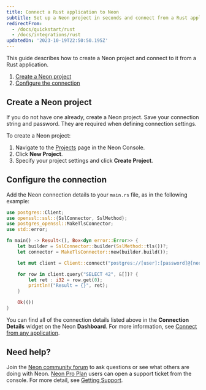 ```yaml
---
title: Connect a Rust application to Neon
subtitle: Set up a Neon project in seconds and connect from a Rust application
redirectFrom:
  - /docs/quickstart/rust
  - /docs/integrations/rust
updatedOn: '2023-10-19T22:50:50.195Z'
---
```


This guide describes how to create a Neon project and connect to it from a Rust application.

1. [Create a Neon project](#create-a-neon-project)
2. [Configure the connection](#configure-the-connection)

## Create a Neon project

If you do not have one already, create a Neon project. Save your connection string and password. They are required when defining connection settings.

To create a Neon project:

1. Navigate to the [Projects](https://console.neon.tech/app/projects) page in the Neon Console.
2. Click **New Project**.
3. Specify your project settings and click **Create Project**.

## Configure the connection

Add the Neon connection details to your `main.rs` file, as in the following example:

```rust
use postgres::Client;
use openssl::ssl::{SslConnector, SslMethod};
use postgres_openssl::MakeTlsConnector;
use std::error;

fn main() -> Result<(), Box<dyn error::Error>> {
    let builder = SslConnector::builder(SslMethod::tls())?;
    let connector = MakeTlsConnector::new(builder.build());

    let mut client = Client::connect("postgres://[user]:[password]@[neon_hostname]/[dbname]?sslmode=require", connector)?;

    for row in client.query("SELECT 42", &[])? {
        let ret : i32 = row.get(0);
        println!("Result = {}", ret);
    }

    Ok(())
}
```

You can find all of the connection details listed above in the **Connection Details** widget on the Neon **Dashboard**. For more information, see [Connect from any application](/docs/connect/connect-from-any-app).

## Need help?

Join the [Neon community forum](https://community.neon.tech/) to ask questions or see what others are doing with Neon. [Neon Pro Plan](/docs/introduction/pro-plan) users can open a support ticket from the console. For more detail, see [Getting Support](/docs/introduction/support).

